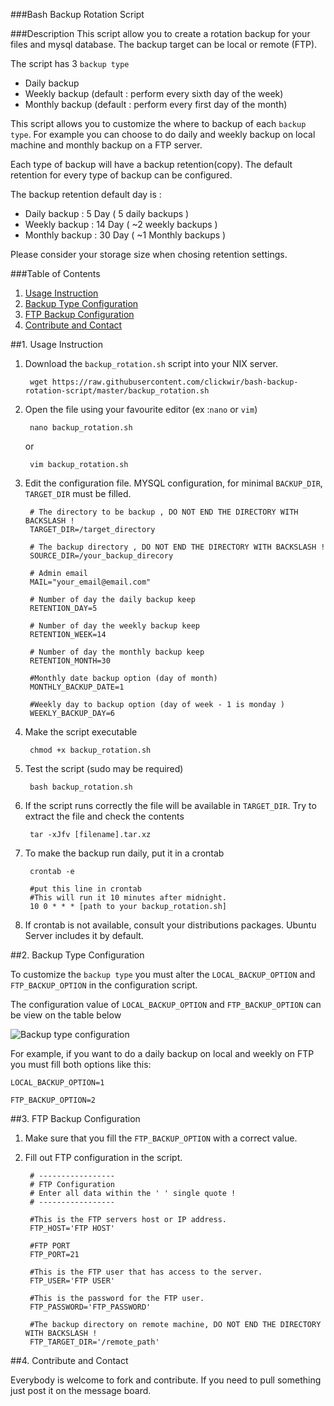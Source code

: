###Bash Backup Rotation Script

###Description
This script allow you to create a rotation backup for your files and mysql database. The backup target can be local or remote (FTP). 

The script has 3 `backup type`

- Daily backup
- Weekly backup (default : perform every sixth day of the week)
- Monthly backup (default : perform every first day of the month)

This script allows you to customize the where to backup of each `backup type`. For example you can choose to do daily and weekly backup on local machine and monthly backup on a FTP server.

Each type of backup will have a backup retention(copy). The default retention for every type of backup can be configured. 

The backup retention default day is :

*   Daily backup : 5 Day ( 5 daily backups )
*   Weekly backup : 14 Day ( ~2 weekly backups )
*   Monthly backup : 30 Day ( ~1 Monthly backups )

Please consider your storage size when chosing retention settings.

###Table of Contents
1. [Usage Instruction](#usage_instruction)
2. [Backup Type Configuration](#backup_type_configuration)
3. [FTP Backup Configuration](#ftp_backup_configuration)
4. [Contribute and Contact](#contribute_and_contact)

<div id='usage_instruction'>
##1. Usage Instruction

1. Download the `backup_rotation.sh` script into your NIX server.

		wget https://raw.githubusercontent.com/clickwir/bash-backup-rotation-script/master/backup_rotation.sh

2. Open the file using your favourite editor (ex :`nano` or `vim`)

		nano backup_rotation.sh

	or
	
		vim backup_rotation.sh

3. Edit the configuration file. MYSQL configuration, for minimal `BACKUP_DIR`, `TARGET_DIR` must be filled. 

		# The directory to be backup , DO NOT END THE DIRECTORY WITH BACKSLASH ! 
		TARGET_DIR=/target_directory
		
		# The backup directory , DO NOT END THE DIRECTORY WITH BACKSLASH ! 
		SOURCE_DIR=/your_backup_direcory
		
		# Admin email
		MAIL="your_email@email.com"
		
		# Number of day the daily backup keep
		RETENTION_DAY=5
		
		# Number of day the weekly backup keep
		RETENTION_WEEK=14
		
		# Number of day the monthly backup keep
		RETENTION_MONTH=30
		
		#Monthly date backup option (day of month)
		MONTHLY_BACKUP_DATE=1
		
		#Weekly day to backup option (day of week - 1 is monday )
		WEEKLY_BACKUP_DAY=6

4. Make the script executable

		chmod +x backup_rotation.sh

5. Test the script (sudo may be required)

		bash backup_rotation.sh

6. If the script runs correctly the file will be available in `TARGET_DIR`. Try to extract the file and check the contents

		tar -xJfv [filename].tar.xz

7. To make the backup run daily, put it in a crontab
	
		crontab -e

		#put this line in crontab
		#This will run it 10 minutes after midnight.
		10 0 * * * [path to your backup_rotation.sh]

8. If crontab is not available, consult your distributions packages. Ubuntu Server includes it by default.

<div id='backup_type_configuration'>
##2. Backup Type Configuration

To customize the `backup type` you must alter the `LOCAL_BACKUP_OPTION` and `FTP_BACKUP_OPTION` in the configuration script.

The configuration value of `LOCAL_BACKUP_OPTION` and `FTP_BACKUP_OPTION` can be view on the table below

![Backup type configuration](http://todiadiyatmo.com/wp-content/uploads/2014/11/Selection_105.png)

For example, if you want to do a daily backup on local and weekly on FTP you must fill both options like this:

	LOCAL_BACKUP_OPTION=1
		
	FTP_BACKUP_OPTION=2

<div id='ftp_backup_configuration'>
##3. FTP Backup Configuration

1. Make sure that you fill the `FTP_BACKUP_OPTION` with a correct value.
2. Fill out FTP configuration in the script.

		# -----------------
		# FTP Configuration
		# Enter all data within the ' ' single quote !
		# -----------------
		
		#This is the FTP servers host or IP address. 
		FTP_HOST='FTP HOST' 
		
		#FTP PORT
		FTP_PORT=21
		
		#This is the FTP user that has access to the server. 
		FTP_USER='FTP USER'           
		
		#This is the password for the FTP user. 
		FTP_PASSWORD='FTP_PASSWORD'          
		
		#The backup directory on remote machine, DO NOT END THE DIRECTORY WITH BACKSLASH ! 
		FTP_TARGET_DIR='/remote_path'

<div id='contribute_and_contact'>
##4. Contribute and Contact

Everybody is welcome to fork and contribute. If you need to pull something just post it on the message board.

